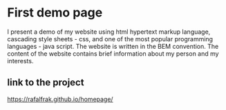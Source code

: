 # First demo page

I present a demo of my website using html hypertext markup language, cascading style sheets - css, and one of the most popular programming languages - java script. The website is written in the BEM convention. The content of the website contains brief information about my person and my interests.
## link to the project
https://rafalfrak.github.io/homepage/
